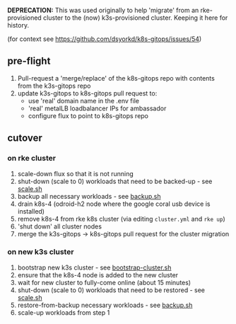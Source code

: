 **DEPRECATION:** This was used originally to help 'migrate' from an rke-provisioned cluster to the (now) k3s-provisioned cluster. Keeping it here for history.

(for context see https://github.com/dsyorkd/k8s-gitops/issues/54)

## pre-flight

1. Pull-request a 'merge/replace' of the k8s-gitops repo with contents from the k3s-gitops repo
1. update k3s-gitops to k8s-gitops pull request to:
   - use 'real' domain name in the .env file
   - 'real' metalLB loadbalancer IPs for ambassador
   - configure flux to point to k8s-gitops repo

## cutover

### on rke cluster

1. scale-down flux so that it is not running
1. shut-down (scale to 0) workloads that need to be backed-up - see [scale.sh](scale.sh)
1. backup all necessary workloads - see [backup.sh](backup.sh)
1. drain k8s-4 (odroid-h2 node where the google coral usb device is installed)
1. remove k8s-4 from rke k8s cluster (via editing `cluster.yml` and `rke up`)
1. 'shut down' all cluster nodes
1. merge the k3s-gitops -> k8s-gitops pull request for the cluster migration

### on new k3s cluster

1. bootstrap new k3s cluster - see [bootstrap-cluster.sh](../bootstrap-cluster.sh)
1. ensure that the k8s-4 node is added to the new cluster
1. wait for new cluster to fully-come online (about 15 minutes)
1. shut-down (scale to 0) workloads that need to be restored - see [scale.sh](scale.sh)
1. restore-from-backup necessary workloads - see [backup.sh](backup.sh)
1. scale-up workloads from step 1
